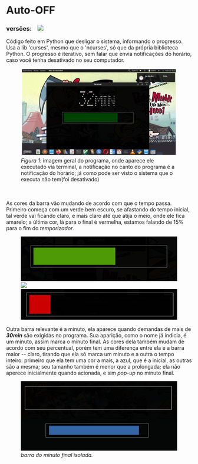 # Auto-OFF

<!-- adicionando versões compátiveis. -->
<h3> versões:&nbsp &nbsp
<a href="https://github.com/TheAlgorithms/">
    <img src="https://img.shields.io/pypi/pyversions/tomlkit.svg?logo=python&logoColor=white" height="15">
</a>
</h3>

Código feito em Python que desligar o sistema, informando o progresso. Usa a lib 'curses', mesmo que o 'ncurses', só que da própria biblioteca Python. O progresso é iterativo, sem falar que envia notificações do horário, caso você tenha desativado no seu computador.

<!-- imagem geral do programa, com notificação no canto -->

<figure>
    <img src="data/imagens/notificação_do_horario_com_percentual_decorrido.png" />
    <figcaption> <i>Figura 1</i>: imagem geral do programa, onde aparece ele executado via terminal, a notificação no canto do programa é a notificação do horário; já como pode ser visto o sistema que o executa não tem(foi desativado)</figcaption>
    <br/><br/>
</figure>


<p> As cores da barra vão mudando de acordo com que o tempo passa. Primeiro começa com um verde bem escuro, se afastando do tempo inicial, tal verde vai ficando claro, e mais claro até que atija o meio, onde ele fica amarelo; a última cor, lá para o final é vermelha, estamos falando de 15% para o fim do <i>temporizador</i>.</p>

<figure>
    <img src="data/imagens/verde_claro_acima_do_meio.png"/>
    <img src="data/imagens/amarelo_valor_itermediário_abaixo_da_metade.png"/>
    <img src="data/imagens/vermelho_no_final_também_o_último.png"/>
</figure>

<p> Outra barra relevante é a minuto, ela aparece quando demandas de mais de <i><b>30min</b></i> são exigidas no programa. Sua aparição, como o nome já indicia, é um minuto, assim marca o minuto final. As cores dela também mudam de acordo com seu percentual, porém tem uma diferença entre ela e a barra maior -- claro, tirando que ela só marca um minuto e a outra o tempo inteiro: primeiro que ela tem uma cor a mais, a azul, que é a inicial, as outras são a mesma; seu tamanho também é menor que a prolongada; ela não aperece inicialmente quando acionada, e sim <i>pop-up</i> no minuto final. </p>


<figure>
    <img src="data/imagens/barra_minuto_aparece_para_grande_tempos_demandados.png"/>
    <figcaption><i>barra do minuto final isolada.</i></figcaption>
</figure>

